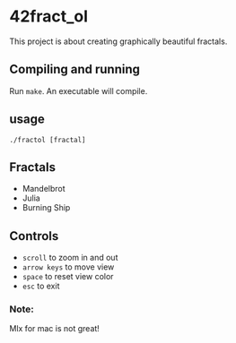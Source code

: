 # 42fract_ol
This project is about creating graphically beautiful fractals.

## Compiling and running
Run `make`. An executable will compile.

## usage
`./fractol [fractal]`

## Fractals
- Mandelbrot
- Julia
- Burning Ship

## Controls
- `scroll` to zoom in and out
- `arrow keys` to move view
- `space` to reset view color
- `esc` to exit

### Note:
Mlx for mac is not great!

